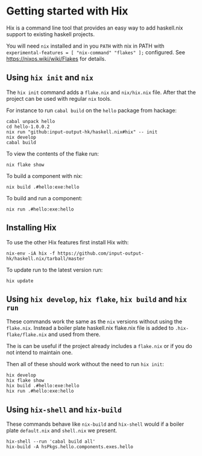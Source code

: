 # Getting started with Hix

Hix is a command line tool that provides an easy way to add haskell.nix
support to existing haskell projects.

You will need `nix` installed and in you `PATH` with nix in PATH with
`experimental-features = [ "nix-command" "flakes" ];` configured.
See https://nixos.wiki/wiki/Flakes for details.

## Using `hix init` and `nix`

The `hix init` command adds a `flake.nix` and `nix/hix.nix` file.
After that the project can be used with regular `nix` tools.

For instance to run `cabal build` on the `hello` package from hackage:

```shell
cabal unpack hello
cd hello-1.0.0.2
nix run "github:input-output-hk/haskell.nix#hix" -- init
nix develop
cabal build
```

To view the contents of the flake run:

```shell
nix flake show
```

To build a component with nix:

```shell
nix build .#hello:exe:hello
```

To build and run a component:

```shell
nix run .#hello:exe:hello
```

## Installing Hix

To use the other Hix features first install Hix with:

```shell
nix-env -iA hix -f https://github.com/input-output-hk/haskell.nix/tarball/master
```

To update run to the latest version run:

```shell
hix update
```

## Using `hix develop`, `hix flake`, `hix build` and `hix run`

These commands work the same as the `nix` versions
without using the `flake.nix`.  Instead a boiler
plate haskell.nix flake.nix file is added to
`.hix-flake/flake.nix` and used from there.

The is can be useful if the project already includes a
`flake.nix` or if you do not intend to maintain one.


Then all of these should work without the need to
run `hix init`:

```shell
hix develop
hix flake show
hix build .#hello:exe:hello
hix run .#hello:exe:hello
```

## Using `hix-shell` and `hix-build`

These commands behave like `nix-build` and `hix-shell`
would if a boiler plate `default.nix` and `shell.nix`
we present.

```shell
hix-shell --run 'cabal build all'
hix-build -A hsPkgs.hello.components.exes.hello
```
